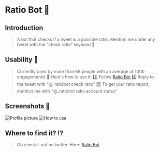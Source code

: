 # Ratio Bot 🤖

## Introduction

> A bot that checks if a tweet is a possible ratio. Mention me under any tweet with the "check ratio" keyword 💫

## Usability 🤔

> Currently used by more than 68 people with an average of 1000 engagements! 🤯
> Here's how to use it:
> 1️⃣ Follow [Ratio Bot](https://twitter.com/_ratiobot)
> 2️⃣ Reply to the tweet with "@_ratiobot check ratio"
> 3️⃣ To get your ratio report, mention me with "@_ratiobot ratio account status"

## Screenshots 📸
![Profile picture]("ref.png")
![How to use]("1541111232513589248.png")

## Where to find it? ⁉️

> Go check it out on twitter. Here: [Ratio Bot](https://twitter.com/_ratiobot)
